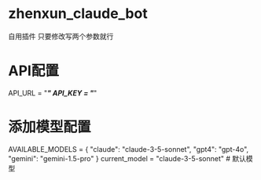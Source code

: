 # zhenxun_claude_bot
自用插件
只要修改写两个参数就行
# API配置
API_URL = "*********"
API_KEY = "*********"

# 添加模型配置
AVAILABLE_MODELS = {
    "claude": "claude-3-5-sonnet",
    "gpt4": "gpt-4o",
    "gemini": "gemini-1.5-pro"
}
current_model = "claude-3-5-sonnet"  # 默认模型
